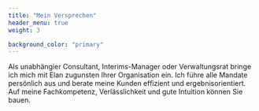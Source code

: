 ```yaml
---
title: "Mein Versprechen"
header_menu: true
weight: 3

background_color: "primary"
---
```

Als unabhängier Consultant, Interims-Manager oder Verwaltungsrat bringe ich mich mit Elan zugunsten Ihrer Organisation ein. Ich führe alle Mandate persönlich aus und berate meine Kunden effizient und ergebnisorientiert. Auf meine Fachkompetenz, Verlässlichkeit und gute Intuition können Sie bauen.
